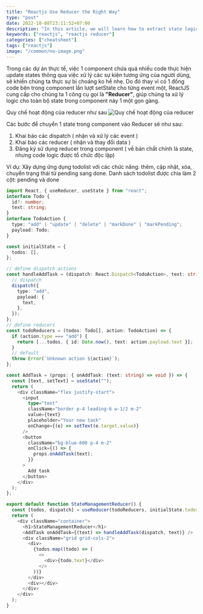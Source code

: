 ```yaml
---
title: "Reactjs Use Reducer the Right Way"
type: "post"
date: 2022-10-08T23:11:52+07:00
description: "In this article, we will learn how to extract state logic into reducer"
keywords: ["reactjs", "reactjs reducer"]
categories: ["cheatsheet"]
tags: ["reactjs"]
image: "/common/no-image.png"
---
```


Trong các dự án thực tế, việc 1 component chứa quá nhiều code thực hiện update states thông qua việc xử lý các sự kiện tương ứng của người dùng, sẽ khiến chúng ta thực sự bị choáng ko hề nhẹ.
Do đó thay vì có 1 đống code bên trong component lần lượt setState cho từng event một, ReactJS cung cấp cho chúng ta 1 công cụ gọi là **"Reducer"**, giúp chúng ta xử lý logic cho toàn bộ state trong component này 1 một gọn gàng.

Quy chế hoạt động của reducer như sau
![Quy chế hoạt động của reducer](https://user-images.githubusercontent.com/31009750/194717624-949d740f-ec9f-4058-96b0-fe3a472ee01b.png)

Các bước để chuyển 1 state trong component vào Reducer sẽ như sau:

1. Khai báo các dispatch ( nhận và xử lý các event )
2. Khai báo các reducer ( nhận và thay đổi data )
3. Đăng ký sử dụng reducer trong component ( về bản chất chính là state, nhưng code logic được tổ chức độc lập)

Ví dụ: Xây dựng ứng dụng todolist với các chức năng: thêm, cập nhật, xóa, chuyển trạng thái từ pending sang done. Danh sách todolist được chia làm 2 cột: pending và done

```ts
import React, { useReducer, useState } from "react";
interface Todo {
  id?: number;
  text: string;
}
interface TodoAction {
  type: "add" | "update" | "delete" | "markDone" | "markPending";
  payload: Todo;
}

const initialState = {
  todos: [],
};

// define dispatch actions
const handleAddTask = (dispatch: React.Dispatch<TodoAction>, text: string) => {
  // dispatch
  dispatch({
    type: "add",
    payload: {
      text,
    },
  });
};
// define reducers
const todoReducers = (todos: Todo[], action: TodoAction) => {
  if (action.type === "add") {
    return [...todos, { id: Date.now(), text: action.payload.text }];
  }
  // default
  throw Error(`Unknown action ${action}`);
};

const AddTask = (props: { onAddTask: (text: string) => void }) => {
  const [text, setText] = useState("");
  return (
    <div className="flex justify-start">
      <input
        type="text"
        className="border p-4 leading-6 w-1/2 m-2"
        value={text}
        placeholder="Your new task"
        onChange={(e) => setText(e.target.value)}
      />
      <button
        className="bg-blue-600 p-4 m-2"
        onClick={() => {
          props.onAddTask(text);
        }}
      >
        Add task
      </button>
    </div>
  );
};

export default function StateManagementReducer() {
  const [todos, dispatch] = useReducer(todoReducers, initialState.todos);
  return (
    <div className="container">
      <h1>StateManagementReducer</h1>
      <AddTask onAddTask={(text) => handleAddTask(dispatch, text)} />
      <div className="grid grid-cols-2">
        <div>
          {todos.map((todo) => (
            <>
              <div>{todo.text}</div>
            </>
          ))}
        </div>
        <div></div>
      </div>
    </div>
  );
}
```
